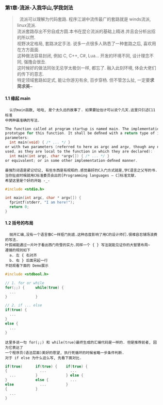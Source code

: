 ### 第1章-流派-入我华山,学我剑法
> &nbsp;&nbsp;流派可以理解为代码套路. 程序江湖中流传最广的套路就是 winds流派, linux流派.  
> 流派套路存出不穷自成方圆.本书在昆仑流派的基础上精进.并且会分析出招的所以然.  
> 视野决定格局, 套路决定手法. 说多一点很多人熟悉了一种套路之后, 喜欢用在方方面面.  
> 这种做法容易封闭, 例如 C, C++, C#, Lua... 开发的环境不同, 设计理念不同, 强撸会很丑.  
> 这时候好的做法同张无忌学太极剑一样, 都忘了. 融入此刻环境, 体会大佬们的传下的意志.  
> 特定领域套路如定式, 能让你游刃有余, 百步穿杨. 但不管怎么扯, 一定要**求简求美**~  

#### 1.1 缘起 main
      认识main函数, 哈哈, 是个太久远的故事了. 如果要扯估计可以说个几天.这里只引述C11标准
    中两种最准确的写法.
```C
The function called at program startup is named main. The implementation declares no
prototype for this function. It shall be deﬁned with a return type of int and with no
parameters:
  int main(void) { /* ... */ }
or with two parameters (referred to here as argc and argv, though any names may be
used, as they are local to the function in which they are declared):
  int main(int argc, char *argv[]) { /* ... */ }
or equivalent; or in some other implementation-deﬁned manner.
```
    最强烈词语是紧记切记, 有些东西是有规矩的.感觉最好的C入门方式就是,学C语言之父写的书.
    当你扯皮时候就用C标准委员会出的[Programming languages — C]标准文献.
    希望这里是个好的开始 -_-
```C
#include <stdio.h>

int main(int argc, char * argv[]) {
  fprintf(stderr, "I am here!");
  return 0;
}
```

#### 1.2 括号的布局
      抛开汇编,没有一个语言像C一样抠门到底.这种态度影响了用C的设计师们.很难容忍铺场浪费的写法.
    叶孤城能通过一片叶子看出西门吹雪的实力.同样一个 { } 写法就能见证你的大智慧布局~
    遵循的规则如下
      a. 左 { 右对齐
      b. 右 } 后面另起一行
    不妨观看下面的 Demo展示
```C
#include <stdbool.h>

// 1. for or while
for(;;) {     while(true) {
  ...
}             }

// 2. if ... else
if(true) {
  ...
}
else {
  ...
}
```
    这里多说一句 for(;;) 和 while(true)最终生成的汇编代码是一样的. 但是推荐前者, 因为它表达了
    一个程序员(语法层面)美好的愿望, 执行死循环的时候省略一步条件判断.
    对于 if else 为什么这么写, 先看下面对比.
```C
if(true)      if(true) {    if(true) {
{               ...           ...
  ...         }             } else {
}             else {          ...
else            ...         }
{             }
  ...
}
```
